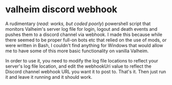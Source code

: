 # valheim discord webhook
A rudimentary (_read: works, but coded poorly_) powershell script that monitors Valheim's server log file for login, logout and death events and pushes them to a discord channel via webhook. I made this because while there seemed to be proper full-on bots etc that relied on the use of mods, or were written in Bash, I couldn't find anything for Windows that would allow me to have some of this more basic functionality on vanilla Valheim. 

In order to use it, you need to modify the log file locations to reflect your server's log file location, and edit the webhookUri value to reflect the Discord channel webhook URL you want it to post to.  That's it. Then just run it and leave it running and it should work. 

